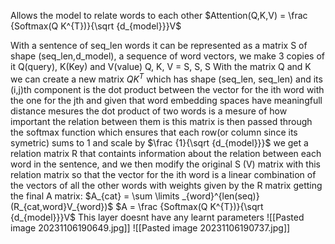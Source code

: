 Allows the model to relate words to each other
$Attention(Q,K,V) = \frac {Softmax(Q K^{T})}{\sqrt {d_{model}}}V$

With a sentence of seq_len words it can be represented as a matrix S of shape (seq_len,d_model), a sequence of word vectors, we make 3 copies of it Q(query), K(Key) and V(value)
Q, K, V = S, S, S
With the matrix Q and K we can create a new matrix $Q K^{T}$ which has shape (seq_len, seq_len) and its (i,j)th component is the dot product between the vector for the ith word with the one for the jth and  given that word embedding spaces have meaningfull distance mesures the dot product of two words is a mesure of how important the relation between them is
this matrix is then passed through the softmax function which ensures that each row(or column since its symetric) sums to 1 and scale by  $\frac {1}{\sqrt {d_{model}}}$ we get a relation matrix R that containts information about the relation between each word in the sentence, and we then modify the original S (V) matrix with this relation matrix so that the vector for the ith word is a linear combination of the vectors of all the other words with weights given by the R matrix getting the final A matrix:
$A_{cat} = \sum \limits _{word}^{len(seq)}(R_{cat,word}V_{word})$
$A = \frac {Softmax(Q K^{T})}{\sqrt {d_{model}}}V$
This layer doesnt have any learnt parameters
![[Pasted image 20231106190649.jpg]]
![[Pasted image 20231106190737.jpg]]
